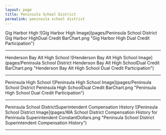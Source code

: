 ```yaml
---
layout: page
title: Peninsula School District
permalink: peninsula school district
---
```



Gig Harbor High
![Gig Harbor High Image](pages/Peninsula School District Gig Harbor HighDual Credit BarChart.png "Gig Harbor High Dual Credit Participation")

___

Henderson Bay Alt High School
![Henderson Bay Alt High School Image](pages/Peninsula School District Henderson Bay Alt High SchoolDual Credit BarChart.png "Henderson Bay Alt High School Dual Credit Participation")

___

Peninsula High School
![Peninsula High School Image](pages/Peninsula School District Peninsula High SchoolDual Credit BarChart.png "Peninsula High School Dual Credit Participation")

___

Peninsula School DistrictSuperintendent Compensation History
![Peninsula School District Image](pages/WA School District Compensation History for Peninsula Superintendent ConstantDollars.png "Peninsula School District Superintendent Compensation History")

___


